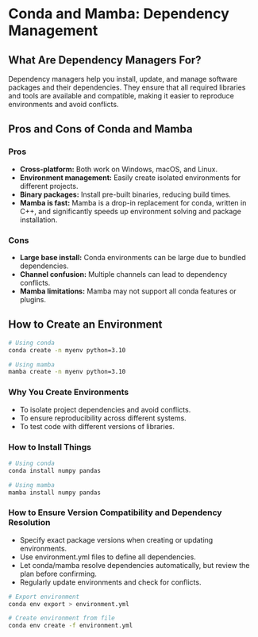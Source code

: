 # Conda and Mamba: Dependency Management

## What Are Dependency Managers For?

Dependency managers help you install, update, and manage software packages and their dependencies. They ensure that all required libraries and tools are available and compatible, making it easier to reproduce environments and avoid conflicts.

## Pros and Cons of Conda and Mamba

### Pros
- **Cross-platform:** Both work on Windows, macOS, and Linux.
- **Environment management:** Easily create isolated environments for different projects.
- **Binary packages:** Install pre-built binaries, reducing build times.
- **Mamba is fast:** Mamba is a drop-in replacement for conda, written in C++, and significantly speeds up environment solving and package installation.

### Cons
- **Large base install:** Conda environments can be large due to bundled dependencies.
- **Channel confusion:** Multiple channels can lead to dependency conflicts.
- **Mamba limitations:** Mamba may not support all conda features or plugins.

## How to Create an Environment

```bash
# Using conda
conda create -n myenv python=3.10

# Using mamba
mamba create -n myenv python=3.10
```

### Why You Create Environments
- To isolate project dependencies and avoid conflicts.
- To ensure reproducibility across different systems.
- To test code with different versions of libraries.

### How to Install Things
```bash
# Using conda
conda install numpy pandas

# Using mamba
mamba install numpy pandas
```

### How to Ensure Version Compatibility and Dependency Resolution

- Specify exact package versions when creating or updating environments.
- Use environment.yml files to define all dependencies.
- Let conda/mamba resolve dependencies automatically, but review the plan before confirming.
- Regularly update environments and check for conflicts.


```bash
# Export environment
conda env export > environment.yml

# Create environment from file
conda env create -f environment.yml
```
